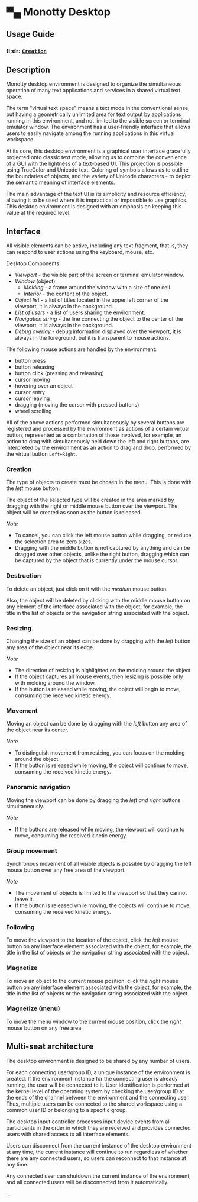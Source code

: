 # ▀▄ Monotty Desktop

## Usage Guide

### tl;dr: [`Creation`](#creation)

## Description

Monotty desktop environment is designed to organize the simultaneous operation of many text applications and services in a shared virtual text space.

The term "virtual text space" means a text mode in the conventional sense, but having a geometrically unlimited area for text output by applications running in this environment, and not limited to the visible screen or terminal emulator window. The environment has a user-friendly interface that allows users to easily navigate among the running applications in this virtual workspace.

At its core, this desktop environment is a graphical user interface gracefully projected onto classic text mode, allowing us to combine the convenience of a GUI with the lightness of a text-based UI. This projection is possible using TrueColor and Unicode text. Coloring of symbols allows us to outline the boundaries of objects, and the variety of Unicode characters - to depict the semantic meaning of interface elements.

The main advantage of the text UI is its simplicity and resource efficiency, allowing it to be used where it is impractical or impossible to use graphics. This desktop environment is designed with an emphasis on keeping this value at the required level.

## Interface

All visible elements can be active, including any text fragment, that is, they can respond to user actions using the keyboard, mouse, etc.

Desktop Components
- _Viewport_ - the visible part of the screen or terminal emulator window.
- _Window_ (object)
  * _Molding_ - a frame around the window with a size of one cell.
  * _Interior_ - the content of the object.
- _Object list_ - a list of titles located in the upper left corner of the viewport, it is always in the background.
- _List of users_ - a list of users sharing the environment.
- _Navigation string_ - the line connecting the object to the center of the viewport, it is always in the background.
- _Debug overlay_ - debug information displayed over the viewport, it is always in the foreground, but it is transparent to mouse actions.

The following mouse actions are handled by the environment:
 - button press
 - button releasing
 - button click (pressing and releasing)
 - cursor moving
 - hovering over an object
 - cursor entry
 - cursor leaving
 - dragging (moving the cursor with pressed buttons)
 - wheel scrolling

All of the above actions performed simultaneously by several buttons are registered and processed by the environment as actions of a certain virtual button, represented as a combination of those involved, for example, an action to drag with simultaneously held down the left and right buttons, are interpreted by the environment as an action to drag and drop, performed by the virtual button `Left+Right`.

### Creation <a name="creation"></a>

The type of objects to create must be chosen in the menu. This is done with the _left_ mouse button.

The object of the selected type will be created in the area marked by dragging with the right or middle mouse button over the viewport. The object will be created as soon as the button is released.
 
_Note_
 - To cancel, you can click the left mouse button while dragging, or reduce the selection area to zero sizes.
 - Dragging with the middle button is not captured by anything and can be dragged over other objects, unlike the right button, dragging which can be captured by the object that is currently under the mouse cursor.

### Destruction

To delete an object, just click on it with the _medium_ mouse button.

Also, the object will be deleted by clicking with the middle mouse button on any element of the interface associated with the object, for example, the title in the list of objects or the navigation string associated with the object.

### Resizing

Changing the size of an object can be done by dragging with the _left_ button any area of the object near its edge.
 
_Note_
 - The direction of resizing is highlighted on the molding around the object.
 - If the object captures all mouse events, then resizing is possible only with molding around the window.
 - If the button is released while moving, the object will begin to move, consuming the received kinetic energy.

### Movement

Moving an object can be done by dragging with the _left_ button any area of the object near its center.
 
_Note_
 - To distinguish movement from resizing, you can focus on the molding around the object.
 - If the button is released while moving, the object will continue to move, consuming the received kinetic energy.

### Panoramic navigation

Moving the viewport can be done by dragging the _left and right_ buttons simultaneously.
 
_Note_
 - If the buttons are released while moving, the viewport will continue to move, consuming the received kinetic energy.

### Group movement

Synchronous movement of all visible objects is possible by dragging the left mouse button over any free area of the viewport.
 
_Note_
 - The movement of objects is limited to the viewport so that they cannot leave it.
 - If the button is released while moving, the objects will continue to move, consuming the received kinetic energy.

### Following

To move the viewport to the location of the object, click the _left_ mouse button on any interface element associated with the object, for example, the title in the list of objects or the navigation string associated with the object.

### Magnetize

To move an object to the current mouse position, click the _right_ mouse button on any interface element associated with the object, for example, the title in the list of objects or the navigation string associated with the object.

### Magnetize (menu)

To move the menu window to the current mouse position, click the _right_ mouse button on any free area.

## Multi-seat architecture

The desktop environment is designed to be shared by any number of users.

For each connecting user/group ID, a unique instance of the environment is created. If the environment instance for the connecting user is already running, the user will be connected to it. User identification is performed at the kernel level of the operating system by checking the user/group ID at the ends of the channel between the environment and the connecting user. Thus, multiple users can be connected to the shared workspace using a common user ID or belonging to a specific group.

The desktop input controller processes input device events from all participants in the order in which they are received and provides connected users with shared access to all interface elements.

Users can disconnect from the current instance of the desktop environment at any time, the current instance will continue to run regardless of whether there are any connected users, so users can reconnect to that instance at any time.

Any connected user can shutdown the current instance of the environment, and all connected users will be disconnected from it automatically.

...
